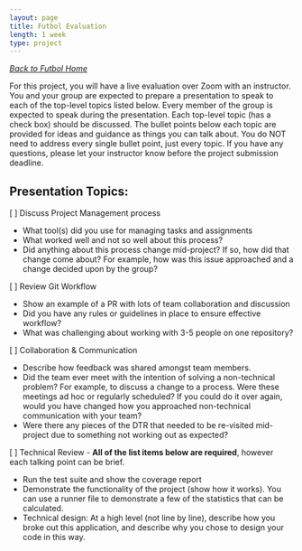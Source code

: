 ```yaml
---
layout: page
title: Futbol Evaluation
length: 1 week
type: project
---
```


_[Back to Futbol Home](./index)_

For this project, you will have a live evaluation over Zoom with an instructor. You and your group are expected to prepare a presentation to speak to each of the top-level topics listed below. Every member of the group is expected to speak during the presentation. Each top-level topic (has a check box) should be discussed. The bullet points below each topic are provided for ideas and guidance as things you can talk about. You do NOT need to address every single bullet point, just every topic. If you have any  questions, please let your instructor know before the project submission deadline.


## Presentation Topics:

[ ] Discuss Project Management process
 * What tool(s) did you use for managing tasks and assignments
 * What worked well and not so well about this process?
 * Did anything about this process change mid-project? If so, how did that change come about? For example, how was this issue approached and a change decided upon by the group?

[ ] Review Git Workflow
  * Show an example of a PR with lots of team collaboration and discussion
  * Did you have any rules or guidelines in place to ensure effective workflow?
  * What was challenging about working with 3-5 people on one repository?

[ ] Collaboration & Communication
 * Describe how feedback was shared amongst team members.
 * Did the team ever meet with the intention of solving a non-technical problem? For example, to discuss a change to a process. Were these meetings ad hoc or regularly scheduled? If you could do it over again, would you have changed how you approached non-technical communication with your team?
 * Were there any pieces of the DTR that needed to be re-visited mid-project due to something not working out as expected?

[ ] Technical Review - **All of the list items below are required**, however each talking point can be brief.
 * Run the test suite and show the coverage report
 * Demonstrate the functionality of the project (show how it works). You can use a runner file to demonstrate a few of the statistics that can be calculated.
 * Technical design: At a high level (not line by line), describe how you broke out this application, and describe why you chose to design your code in this way.
